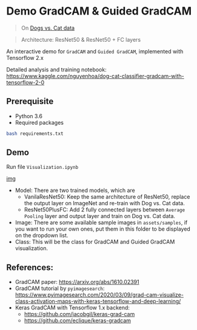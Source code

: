 # Demo GradCAM & Guided GradCAM
> On [Dogs vs. Cat data](https://www.kaggle.com/c/dogs-vs-cats)

> Architecture: ResNet50 & ResNet50 + FC layers

An interactive demo for `GradCAM` and `Guided GradCAM`, implemented with Tensorflow 2.x

Detailed analysis and training notebook: https://www.kaggle.com/nguyenhoa/dog-cat-classifier-gradcam-with-tensorflow-2-0

## Prerequisite
* Python 3.6
* Required packages
```bash
bash requirements.txt
```

## Demo
Run file `Visualization.ipynb`

[img](assets/illustrations/demo.gif)
* Model: There are two trained models, which are
    * VanilaResNet50: Keep the same architecture of ResNet50, replace the output layer on ImageNet and re-train with Dog vs. Cat data.
    * ResNet50PlusFC: Add 2 fully connected layers between `Average Pooling` layer and output layer and train on Dog vs. Cat data.
* Image: There are some available sample images in `assets/samples`, if you want to run your own ones, put them in this folder to be displayed on the dropdown list.
* Class: This will be the class for GradCAM and Guided GradCAM visualization.

## References:
* GradCAM paper: https://arxiv.org/abs/1610.02391
* GradCAM tutorial by `pyimagesearch`: https://www.pyimagesearch.com/2020/03/09/grad-cam-visualize-class-activation-maps-with-keras-tensorflow-and-deep-learning/
* Keras GradCAM with Tensorflow 1.x backend:
    + https://github.com/jacobgil/keras-grad-cam
    + https://github.com/eclique/keras-gradcam